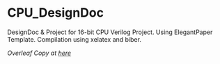 # CPU_DesignDoc
 DesignDoc & Project for 16-bit CPU Verilog Project. Using ElegantPaper Template. Compilation using xelatex and biber.
 
 *Overleaf Copy at* [*here*](https://cn.overleaf.com/read/vtdntwddfzyg#8a0ab6)


